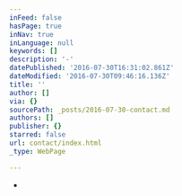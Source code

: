 ```yaml
---
inFeed: false
hasPage: true
inNav: true
inLanguage: null
keywords: []
description: '-'
datePublished: '2016-07-30T16:31:02.861Z'
dateModified: '2016-07-30T09:46:16.136Z'
title: ''
author: []
via: {}
sourcePath: _posts/2016-07-30-contact.md
authors: []
publisher: {}
starred: false
url: contact/index.html
_type: WebPage

---
```

-